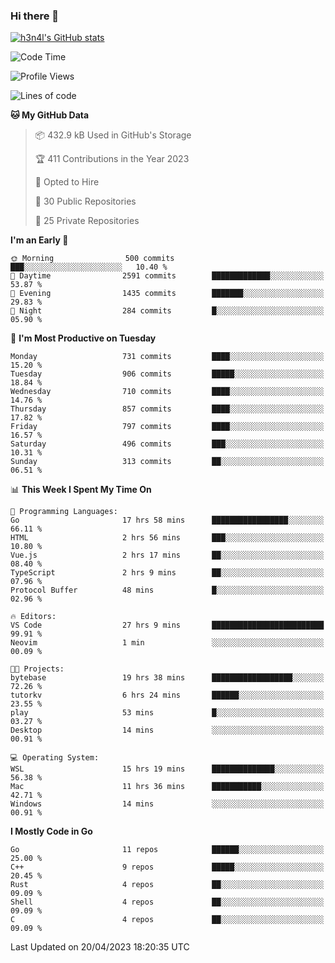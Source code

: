 ### Hi there 👋

[![h3n4l's GitHub stats](https://github-readme-stats.vercel.app/api?username=h3n4l&count_private=true&show_icons=true&theme=radical)](https://github.com/h3n4l/github-readme-stats)

<!--START_SECTION:waka-->
![Code Time](http://img.shields.io/badge/Code%20Time-1%2C156%20hrs-blue)

![Profile Views](http://img.shields.io/badge/Profile%20Views-2-blue)

![Lines of code](https://img.shields.io/badge/From%20Hello%20World%20I%27ve%20Written-2.7%20million%20lines%20of%20code-blue)

**🐱 My GitHub Data** 

> 📦 432.9 kB Used in GitHub's Storage 
 > 
> 🏆 411 Contributions in the Year 2023
 > 
> 💼 Opted to Hire
 > 
> 📜 30 Public Repositories 
 > 
> 🔑 25 Private Repositories 
 > 
**I'm an Early 🐤** 

```text
🌞 Morning                500 commits         ███░░░░░░░░░░░░░░░░░░░░░░   10.40 % 
🌆 Daytime                2591 commits        █████████████░░░░░░░░░░░░   53.87 % 
🌃 Evening                1435 commits        ███████░░░░░░░░░░░░░░░░░░   29.83 % 
🌙 Night                  284 commits         █░░░░░░░░░░░░░░░░░░░░░░░░   05.90 % 
```
📅 **I'm Most Productive on Tuesday** 

```text
Monday                   731 commits         ████░░░░░░░░░░░░░░░░░░░░░   15.20 % 
Tuesday                  906 commits         █████░░░░░░░░░░░░░░░░░░░░   18.84 % 
Wednesday                710 commits         ████░░░░░░░░░░░░░░░░░░░░░   14.76 % 
Thursday                 857 commits         ████░░░░░░░░░░░░░░░░░░░░░   17.82 % 
Friday                   797 commits         ████░░░░░░░░░░░░░░░░░░░░░   16.57 % 
Saturday                 496 commits         ███░░░░░░░░░░░░░░░░░░░░░░   10.31 % 
Sunday                   313 commits         ██░░░░░░░░░░░░░░░░░░░░░░░   06.51 % 
```


📊 **This Week I Spent My Time On** 

```text
💬 Programming Languages: 
Go                       17 hrs 58 mins      █████████████████░░░░░░░░   66.11 % 
HTML                     2 hrs 56 mins       ███░░░░░░░░░░░░░░░░░░░░░░   10.80 % 
Vue.js                   2 hrs 17 mins       ██░░░░░░░░░░░░░░░░░░░░░░░   08.40 % 
TypeScript               2 hrs 9 mins        ██░░░░░░░░░░░░░░░░░░░░░░░   07.96 % 
Protocol Buffer          48 mins             █░░░░░░░░░░░░░░░░░░░░░░░░   02.96 % 

🔥 Editors: 
VS Code                  27 hrs 9 mins       █████████████████████████   99.91 % 
Neovim                   1 min               ░░░░░░░░░░░░░░░░░░░░░░░░░   00.09 % 

🐱‍💻 Projects: 
bytebase                 19 hrs 38 mins      ██████████████████░░░░░░░   72.26 % 
tutorkv                  6 hrs 24 mins       ██████░░░░░░░░░░░░░░░░░░░   23.55 % 
play                     53 mins             █░░░░░░░░░░░░░░░░░░░░░░░░   03.27 % 
Desktop                  14 mins             ░░░░░░░░░░░░░░░░░░░░░░░░░   00.91 % 

💻 Operating System: 
WSL                      15 hrs 19 mins      ██████████████░░░░░░░░░░░   56.38 % 
Mac                      11 hrs 36 mins      ███████████░░░░░░░░░░░░░░   42.71 % 
Windows                  14 mins             ░░░░░░░░░░░░░░░░░░░░░░░░░   00.91 % 
```

**I Mostly Code in Go** 

```text
Go                       11 repos            ██████░░░░░░░░░░░░░░░░░░░   25.00 % 
C++                      9 repos             █████░░░░░░░░░░░░░░░░░░░░   20.45 % 
Rust                     4 repos             ██░░░░░░░░░░░░░░░░░░░░░░░   09.09 % 
Shell                    4 repos             ██░░░░░░░░░░░░░░░░░░░░░░░   09.09 % 
C                        4 repos             ██░░░░░░░░░░░░░░░░░░░░░░░   09.09 % 
```




 Last Updated on 20/04/2023 18:20:35 UTC
<!--END_SECTION:waka-->

